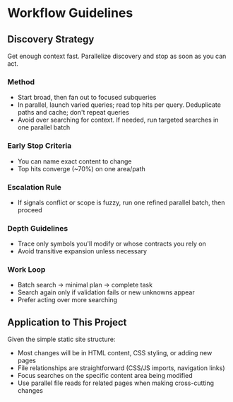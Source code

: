 # Workflow Guidelines

## Discovery Strategy
Get enough context fast. Parallelize discovery and stop as soon as you can act.

### Method
- Start broad, then fan out to focused subqueries
- In parallel, launch varied queries; read top hits per query. Deduplicate paths and cache; don't repeat queries
- Avoid over searching for context. If needed, run targeted searches in one parallel batch

### Early Stop Criteria
- You can name exact content to change
- Top hits converge (~70%) on one area/path

### Escalation Rule
- If signals conflict or scope is fuzzy, run one refined parallel batch, then proceed

### Depth Guidelines
- Trace only symbols you'll modify or whose contracts you rely on
- Avoid transitive expansion unless necessary

### Work Loop
- Batch search → minimal plan → complete task
- Search again only if validation fails or new unknowns appear
- Prefer acting over more searching

## Application to This Project
Given the simple static site structure:
- Most changes will be in HTML content, CSS styling, or adding new pages
- File relationships are straightforward (CSS/JS imports, navigation links)
- Focus searches on the specific content area being modified
- Use parallel file reads for related pages when making cross-cutting changes